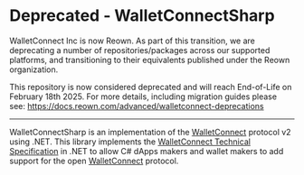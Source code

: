 # Deprecated - WalletConnectSharp

WalletConnect Inc is now Reown. As part of this transition, we are deprecating a number of repositories/packages across our supported platforms, and transitioning to their equivalents published under the Reown organization.

This repository is now considered deprecated and will reach End-of-Life on February 18th 2025. For more details, including migration guides please see: https://docs.reown.com/advanced/walletconnect-deprecations

---

WalletConnectSharp is an implementation of the [WalletConnect](https://walletconnect.org/) protocol v2 using .NET. This library implements the [WalletConnect Technical Specification](https://docs.walletconnect.org/tech-spec) in .NET to allow C# dApps makers and wallet makers to add support for the open [WalletConnect](https://walletconnect.org/) protocol.
